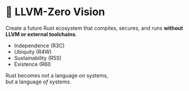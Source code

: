 # 🧠 LLVM-Zero Vision
Create a future Rust ecosystem that compiles, secures, and runs **without LLVM or external toolchains**.

- Independence (R3C)  
- Ubiquity (R4W)  
- Sustainability (R5S)  
- Existence (R6I)

Rust becomes not a language *on* systems,  
but a language *of* systems.
